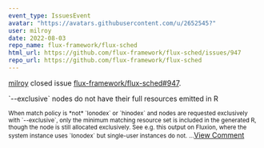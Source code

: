 ```yaml
---
event_type: IssuesEvent
avatar: "https://avatars.githubusercontent.com/u/2652545?"
user: milroy
date: 2022-08-03
repo_name: flux-framework/flux-sched
html_url: https://github.com/flux-framework/flux-sched/issues/947
repo_url: https://github.com/flux-framework/flux-sched
---
```


<a href='https://github.com/milroy' target='_blank'>milroy</a> closed issue <a href='https://github.com/flux-framework/flux-sched/issues/947' target='_blank'>flux-framework/flux-sched#947</a>.

<p>`--exclusive` nodes do not have their full resources emitted in R</p><small>When match policy is *not* `lonodex` or `hinodex` and nodes are requested exclusively with `--exclusive`, only the minimum matching resource set is included in the generated R, though the node is still allocated exclusively. See e.g. this output on Fluxion, where the system instance uses `lonodex` but single-user instances do not....</small><a href='https://github.com/flux-framework/flux-sched/issues/947' target='_blank'>View Comment</a>
